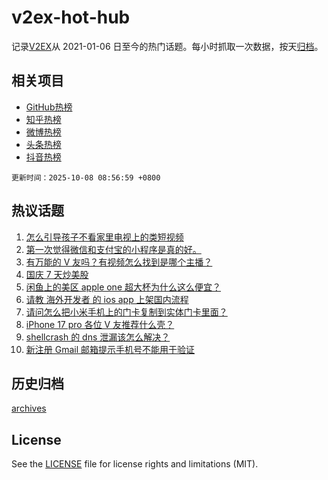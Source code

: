 # v2ex-hot-hub

 记录[V2EX](https://www.v2ex.com/)从 2021-01-06 日至今的热门话题。每小时抓取一次数据，按天[归档](archives)。
 
 ## 相关项目

- [GitHub热榜](https://github.com/lonnyzhang423/github-hot-hub)
- [知乎热榜](https://github.com/lonnyzhang423/zhihu-hot-hub)
- [微博热榜](https://github.com/lonnyzhang423/weibo-hot-hub)
- [头条热榜](https://github.com/lonnyzhang423/toutiao-hot-hub)
- [抖音热榜](https://github.com/lonnyzhang423/douyin-hot-hub)


 `更新时间：2025-10-08 08:56:59 +0800`

## 热议话题

1. [怎么引导孩子不看家里电视上的类短视频](https://www.v2ex.com/t/1163618)
1. [第一次觉得微信和支付宝的小程序是真的好。](https://www.v2ex.com/t/1163616)
1. [有万能的 V 友吗？有视频怎么找到是哪个主播？](https://www.v2ex.com/t/1163636)
1. [国庆 7 天炒美股](https://www.v2ex.com/t/1163624)
1. [闲鱼上的美区 apple one 超大杯为什么这么便宜？](https://www.v2ex.com/t/1163598)
1. [请教 海外开发者 的 ios app 上架国内流程](https://www.v2ex.com/t/1163580)
1. [请问怎么把小米手机上的门卡复制到实体门卡里面？](https://www.v2ex.com/t/1163587)
1. [iPhone 17 pro 各位 V 友推荐什么壳？](https://www.v2ex.com/t/1163649)
1. [shellcrash 的 dns 泄漏该怎么解决？](https://www.v2ex.com/t/1163611)
1. [新注册 Gmail 邮箱提示手机号不能用于验证](https://www.v2ex.com/t/1163607)

## 历史归档

[archives](archives)

## License

See the [LICENSE](LICENSE) file for license rights and limitations (MIT).
